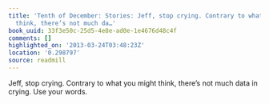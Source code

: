 ```yaml
---
title: 'Tenth of December: Stories: Jeff, stop crying. Contrary to what you might
  think, there’s not much da…'
book_uuid: 33f3e50c-25d5-4e8e-ad0e-1e4676d48c4f
comments: []
highlighted_on: '2013-03-24T03:48:23Z'
location: '0.298797'
source: readmill
---
```


Jeff, stop crying. Contrary to what you might think, there’s not much data in crying. Use your words.